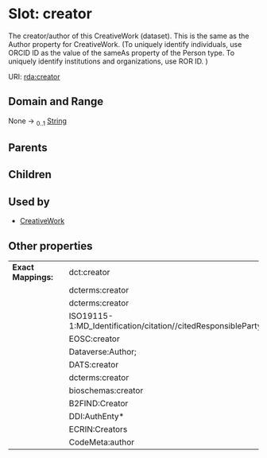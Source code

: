 
# Slot: creator


The creator/author of this CreativeWork (dataset). This is the same as the Author property for CreativeWork.  (To uniquely identify individuals, use ORCID ID as the value of the sameAs property of the Person type. To uniquely identify institutions and organizations, use ROR ID. )

URI: [rda:creator](https://example.org/rda/creator)


## Domain and Range

None &#8594;  <sub>0..1</sub> [String](types/String.md)

## Parents


## Children


## Used by

 * [CreativeWork](CreativeWork.md)

## Other properties

|  |  |  |
| --- | --- | --- |
| **Exact Mappings:** | | dct:creator |
|  | | dcterms:creator |
|  | | dcterms:creator |
|  | | ISO19115-1:MD_Identification/citation//citedResponsibleParty//name |
|  | | EOSC:creator |
|  | | Dataverse:Author; |
|  | | DATS:creator |
|  | | dcterms:creator |
|  | | bioschemas:creator |
|  | | B2FIND:Creator |
|  | | DDI:AuthEnty* |
|  | | ECRIN:Creators |
|  | | CodeMeta:author |

